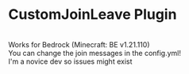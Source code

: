 # CustomJoinLeave Plugin
<br>
Works for Bedrock (Minecraft: BE v1.21.110)
<br>
You can change the join messages in the config.yml!
<br>
I'm a novice dev so issues might exist
